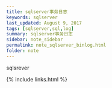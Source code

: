 ```yaml
---
title: sqlserver事务日志
keywords: sqlserver 
last_updated: August 9, 2017
tags: [sqlserver,sql,log]
summary: sqlserver事务日志 
sidebar: note_sidebar
permalink: note_sqlserver_binlog.html
folder: note 
---
```


sqlsrever

{% include links.html %}
